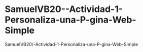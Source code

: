 # SamuelVB20--Actividad-1-Personaliza-una-P-gina-Web-Simple
SamuelVB20/-Actividad-1-Personaliza-una-P-gina-Web-Simple

